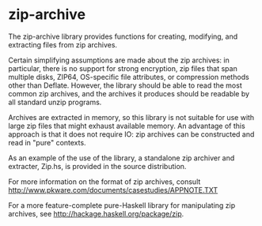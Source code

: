 zip-archive
===========

The zip-archive library provides functions for creating, modifying,
and extracting files from zip archives.

Certain simplifying assumptions are made about the zip archives:
in particular, there is no support for strong encryption, zip
files that span multiple disks, ZIP64, OS-specific file
attributes, or compression methods other than Deflate.  However,
the library should be able to read the most common zip archives,
and the archives it produces should be readable by all standard
unzip programs.

Archives are extracted in memory, so this library is not
suitable for use with large zip files that might exhaust
available memory.  An advantage of this approach is that it does
not require IO: zip archives can be constructed and read in
"pure" contexts.

As an example of the use of the library, a standalone zip archiver
and extracter, Zip.hs, is provided in the source distribution.

For more information on the format of zip archives, consult
<http://www.pkware.com/documents/casestudies/APPNOTE.TXT>

For a more feature-complete pure-Haskell library for manipulating
zip archives, see <http://hackage.haskell.org/package/zip>.
